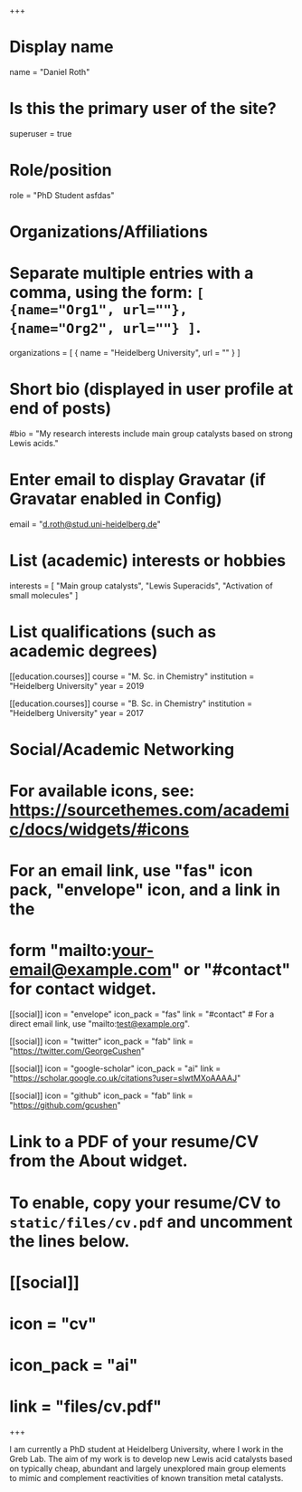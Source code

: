 +++
# Display name
name = "Daniel Roth"

# Is this the primary user of the site?
superuser = true

# Role/position
role = "PhD Student asfdas"

# Organizations/Affiliations
#   Separate multiple entries with a comma, using the form: `[ {name="Org1", url=""}, {name="Org2", url=""} ]`.
organizations = [ { name = "Heidelberg University", url = "" } ]

# Short bio (displayed in user profile at end of posts)
#bio = "My research interests include main group catalysts based on strong Lewis acids."

# Enter email to display Gravatar (if Gravatar enabled in Config)
email = "d.roth@stud.uni-heidelberg.de"

# List (academic) interests or hobbies
interests = [
  "Main group catalysts",
  "Lewis Superacids",
  "Activation of small molecules"
]

# List qualifications (such as academic degrees)
[[education.courses]]
  course = "M. Sc. in Chemistry"
  institution = "Heidelberg University"
  year = 2019

[[education.courses]]
  course = "B. Sc. in Chemistry"
  institution = "Heidelberg University"
  year = 2017

# Social/Academic Networking
# For available icons, see: https://sourcethemes.com/academic/docs/widgets/#icons
#   For an email link, use "fas" icon pack, "envelope" icon, and a link in the
#   form "mailto:your-email@example.com" or "#contact" for contact widget.

[[social]]
  icon = "envelope"
  icon_pack = "fas"
  link = "#contact"  # For a direct email link, use "mailto:test@example.org".

[[social]]
  icon = "twitter"
  icon_pack = "fab"
  link = "https://twitter.com/GeorgeCushen"

[[social]]
  icon = "google-scholar"
  icon_pack = "ai"
  link = "https://scholar.google.co.uk/citations?user=sIwtMXoAAAAJ"

[[social]]
  icon = "github"
  icon_pack = "fab"
  link = "https://github.com/gcushen"

# Link to a PDF of your resume/CV from the About widget.
# To enable, copy your resume/CV to `static/files/cv.pdf` and uncomment the lines below.
# [[social]]
#   icon = "cv"
#   icon_pack = "ai"
#   link = "files/cv.pdf"

+++

I am currently a PhD student at Heidelberg University, where I work in the Greb Lab. The aim of my work is to develop new Lewis acid catalysts based on typically cheap, abundant and largely unexplored main group elements to mimic and complement reactivities of known transition metal catalysts.
